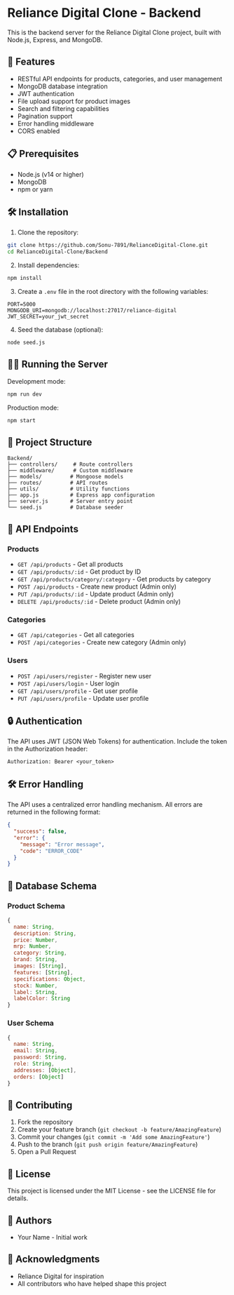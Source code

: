 # Reliance Digital Clone - Backend

This is the backend server for the Reliance Digital Clone project, built with Node.js, Express, and MongoDB.

## 🚀 Features

- RESTful API endpoints for products, categories, and user management
- MongoDB database integration
- JWT authentication
- File upload support for product images
- Search and filtering capabilities
- Pagination support
- Error handling middleware
- CORS enabled

## 📋 Prerequisites

- Node.js (v14 or higher)
- MongoDB
- npm or yarn

## 🛠️ Installation

1. Clone the repository:

```bash
git clone https://github.com/Sonu-7891/RelianceDigital-Clone.git
cd RelianceDigital-Clone/Backend
```

2. Install dependencies:

```bash
npm install
```

3. Create a `.env` file in the root directory with the following variables:

```env
PORT=5000
MONGODB_URI=mongodb://localhost:27017/reliance-digital
JWT_SECRET=your_jwt_secret
```

4. Seed the database (optional):

```bash
node seed.js
```

## 🏃‍♂️ Running the Server

Development mode:

```bash
npm run dev
```

Production mode:

```bash
npm start
```

## 📁 Project Structure

```
Backend/
├── controllers/     # Route controllers
├── middleware/      # Custom middleware
├── models/         # Mongoose models
├── routes/         # API routes
├── utils/          # Utility functions
├── app.js          # Express app configuration
├── server.js       # Server entry point
└── seed.js         # Database seeder
```

## 🔌 API Endpoints

### Products

- `GET /api/products` - Get all products
- `GET /api/products/:id` - Get product by ID
- `GET /api/products/category/:category` - Get products by category
- `POST /api/products` - Create new product (Admin only)
- `PUT /api/products/:id` - Update product (Admin only)
- `DELETE /api/products/:id` - Delete product (Admin only)

### Categories

- `GET /api/categories` - Get all categories
- `POST /api/categories` - Create new category (Admin only)

### Users

- `POST /api/users/register` - Register new user
- `POST /api/users/login` - User login
- `GET /api/users/profile` - Get user profile
- `PUT /api/users/profile` - Update user profile

## 🔒 Authentication

The API uses JWT (JSON Web Tokens) for authentication. Include the token in the Authorization header:

```
Authorization: Bearer <your_token>
```

## 🛠️ Error Handling

The API uses a centralized error handling mechanism. All errors are returned in the following format:

```json
{
  "success": false,
  "error": {
    "message": "Error message",
    "code": "ERROR_CODE"
  }
}
```

## 📝 Database Schema

### Product Schema

```javascript
{
  name: String,
  description: String,
  price: Number,
  mrp: Number,
  category: String,
  brand: String,
  images: [String],
  features: [String],
  specifications: Object,
  stock: Number,
  label: String,
  labelColor: String
}
```

### User Schema

```javascript
{
  name: String,
  email: String,
  password: String,
  role: String,
  addresses: [Object],
  orders: [Object]
}
```

## 🤝 Contributing

1. Fork the repository
2. Create your feature branch (`git checkout -b feature/AmazingFeature`)
3. Commit your changes (`git commit -m 'Add some AmazingFeature'`)
4. Push to the branch (`git push origin feature/AmazingFeature`)
5. Open a Pull Request

## 📄 License

This project is licensed under the MIT License - see the LICENSE file for details.

## 👥 Authors

- Your Name - Initial work

## 🙏 Acknowledgments

- Reliance Digital for inspiration
- All contributors who have helped shape this project
